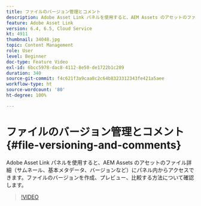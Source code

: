 ```yaml
---
title: ファイルのバージョン管理とコメント
description: Adobe Asset Link パネルを使用すると、AEM Assets のアセットのファイル詳細（サムネール、基本メタデータ、バージョンなど）にパネル内からアクセスできます。ファイルのバージョンを作成、プレビュー、比較する方法について確認します。
feature: Adobe Asset Link
version: 6.4, 6.5, Cloud Service
kt: 4911
thumbnail: 34048.jpg
topic: Content Management
role: User
level: Beginner
doc-type: Feature Video
exl-id: 6bcc5978-dac8-4112-8e50-de1722b1c289
duration: 340
source-git-commit: f4c621f3a9caa8c2c64b8323312343fe421a5aee
workflow-type: ht
source-wordcount: '80'
ht-degree: 100%

---
```


# ファイルのバージョン管理とコメント{#file-versioning-and-comments}

Adobe Asset Link パネルを使用すると、AEM Assets のアセットのファイル詳細（サムネール、基本メタデータ、バージョンなど）にパネル内からアクセスできます。ファイルのバージョンを作成、プレビュー、比較する方法について確認します。

>[!VIDEO](https://video.tv.adobe.com/v/34048?quality=12&learn=on)
